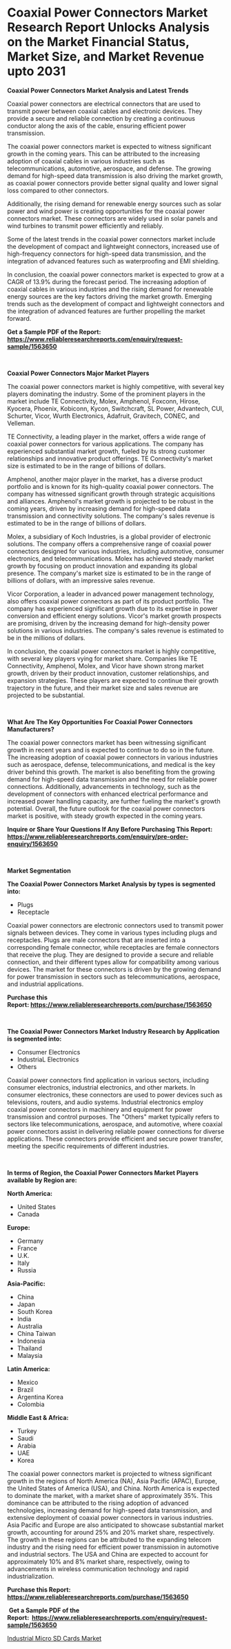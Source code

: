 <p><h1>Coaxial Power Connectors Market Research Report Unlocks Analysis on the Market Financial Status, Market Size, and Market Revenue upto 2031</h1></p><p><strong>Coaxial Power Connectors Market Analysis and Latest Trends</strong></p>
<p><p>Coaxial power connectors are electrical connectors that are used to transmit power between coaxial cables and electronic devices. They provide a secure and reliable connection by creating a continuous conductor along the axis of the cable, ensuring efficient power transmission.</p><p>The coaxial power connectors market is expected to witness significant growth in the coming years. This can be attributed to the increasing adoption of coaxial cables in various industries such as telecommunications, automotive, aerospace, and defense. The growing demand for high-speed data transmission is also driving the market growth, as coaxial power connectors provide better signal quality and lower signal loss compared to other connectors.</p><p>Additionally, the rising demand for renewable energy sources such as solar power and wind power is creating opportunities for the coaxial power connectors market. These connectors are widely used in solar panels and wind turbines to transmit power efficiently and reliably.</p><p>Some of the latest trends in the coaxial power connectors market include the development of compact and lightweight connectors, increased use of high-frequency connectors for high-speed data transmission, and the integration of advanced features such as waterproofing and EMI shielding.</p><p>In conclusion, the coaxial power connectors market is expected to grow at a CAGR of 13.9% during the forecast period. The increasing adoption of coaxial cables in various industries and the rising demand for renewable energy sources are the key factors driving the market growth. Emerging trends such as the development of compact and lightweight connectors and the integration of advanced features are further propelling the market forward.</p></p>
<p><strong>Get a Sample PDF of the Report:&nbsp; <a href="https://www.reliableresearchreports.com/enquiry/request-sample/1563650">https://www.reliableresearchreports.com/enquiry/request-sample/1563650</a></strong></p>
<p>&nbsp;</p>
<p><strong>Coaxial Power Connectors Major Market Players</strong></p>
<p><p>The coaxial power connectors market is highly competitive, with several key players dominating the industry. Some of the prominent players in the market include TE Connectivity, Molex, Amphenol, Foxconn, Hirose, Kyocera, Phoenix, Kobiconn, Kycon, Switchcraft, SL Power, Advantech, CUI, Schurter, Vicor, Wurth Electronics, Adafruit, Gravitech, CONEC, and Velleman.</p><p>TE Connectivity, a leading player in the market, offers a wide range of coaxial power connectors for various applications. The company has experienced substantial market growth, fueled by its strong customer relationships and innovative product offerings. TE Connectivity's market size is estimated to be in the range of billions of dollars.</p><p>Amphenol, another major player in the market, has a diverse product portfolio and is known for its high-quality coaxial power connectors. The company has witnessed significant growth through strategic acquisitions and alliances. Amphenol's market growth is projected to be robust in the coming years, driven by increasing demand for high-speed data transmission and connectivity solutions. The company's sales revenue is estimated to be in the range of billions of dollars.</p><p>Molex, a subsidiary of Koch Industries, is a global provider of electronic solutions. The company offers a comprehensive range of coaxial power connectors designed for various industries, including automotive, consumer electronics, and telecommunications. Molex has achieved steady market growth by focusing on product innovation and expanding its global presence. The company's market size is estimated to be in the range of billions of dollars, with an impressive sales revenue.</p><p>Vicor Corporation, a leader in advanced power management technology, also offers coaxial power connectors as part of its product portfolio. The company has experienced significant growth due to its expertise in power conversion and efficient energy solutions. Vicor's market growth prospects are promising, driven by the increasing demand for high-density power solutions in various industries. The company's sales revenue is estimated to be in the millions of dollars.</p><p>In conclusion, the coaxial power connectors market is highly competitive, with several key players vying for market share. Companies like TE Connectivity, Amphenol, Molex, and Vicor have shown strong market growth, driven by their product innovation, customer relationships, and expansion strategies. These players are expected to continue their growth trajectory in the future, and their market size and sales revenue are projected to be substantial.</p></p>
<p>&nbsp;</p>
<p><strong>What Are The Key Opportunities For Coaxial Power Connectors Manufacturers?</strong></p>
<p><p>The coaxial power connectors market has been witnessing significant growth in recent years and is expected to continue to do so in the future. The increasing adoption of coaxial power connectors in various industries such as aerospace, defense, telecommunications, and medical is the key driver behind this growth. The market is also benefiting from the growing demand for high-speed data transmission and the need for reliable power connections. Additionally, advancements in technology, such as the development of connectors with enhanced electrical performance and increased power handling capacity, are further fueling the market's growth potential. Overall, the future outlook for the coaxial power connectors market is positive, with steady growth expected in the coming years.</p></p>
<p><strong>Inquire or Share Your Questions If Any Before Purchasing This Report: <a href="https://www.reliableresearchreports.com/enquiry/pre-order-enquiry/1563650">https://www.reliableresearchreports.com/enquiry/pre-order-enquiry/1563650</a></strong></p>
<p>&nbsp;</p>
<p><strong>Market Segmentation</strong></p>
<p><strong>The Coaxial Power Connectors Market Analysis by types is segmented into:</strong></p>
<p><ul><li>Plugs</li><li>Receptacle</li></ul></p>
<p><p>Coaxial power connectors are electronic connectors used to transmit power signals between devices. They come in various types including plugs and receptacles. Plugs are male connectors that are inserted into a corresponding female connector, while receptacles are female connectors that receive the plug. They are designed to provide a secure and reliable connection, and their different types allow for compatibility among various devices. The market for these connectors is driven by the growing demand for power transmission in sectors such as telecommunications, aerospace, and industrial applications.</p></p>
<p><strong>Purchase this Report:&nbsp;<a href="https://www.reliableresearchreports.com/purchase/1563650">https://www.reliableresearchreports.com/purchase/1563650</a></strong></p>
<p>&nbsp;</p>
<p><strong>The Coaxial Power Connectors Market Industry Research by Application is segmented into:</strong></p>
<p><ul><li>Consumer Electronics</li><li>IndustriaL Electronics</li><li>Others</li></ul></p>
<p><p>Coaxial power connectors find application in various sectors, including consumer electronics, industrial electronics, and other markets. In consumer electronics, these connectors are used to power devices such as televisions, routers, and audio systems. Industrial electronics employ coaxial power connectors in machinery and equipment for power transmission and control purposes. The "Others" market typically refers to sectors like telecommunications, aerospace, and automotive, where coaxial power connectors assist in delivering reliable power connections for diverse applications. These connectors provide efficient and secure power transfer, meeting the specific requirements of different industries.</p></p>
<p>&nbsp;</p>
<p><strong>In terms of Region, the Coaxial Power Connectors Market Players available by Region are:</strong></p>
<p>
    <p> <strong> North America: </strong>
        <ul>
            <li>United States</li>
            <li>Canada</li>
        </ul>
        </p> 
    <p> <strong> Europe: </strong>
        <ul>
            <li>Germany</li>
            <li>France</li>
            <li>U.K.</li>
            <li>Italy</li>
            <li>Russia</li>
        </ul>
        </p> 
    <p> <strong> Asia-Pacific: </strong>
        <ul>
            <li>China</li>
            <li>Japan</li>
            <li>South Korea</li>
            <li>India</li>
            <li>Australia</li>
            <li>China Taiwan</li>
            <li>Indonesia</li>
            <li>Thailand</li>
            <li>Malaysia</li>
        </ul>
        </p> 
    <p> <strong> Latin America: </strong>
        <ul>
            <li>Mexico</li>
            <li>Brazil</li>
            <li>Argentina Korea</li>
            <li>Colombia</li>
        </ul>
        </p> 
    <p> <strong> Middle East & Africa: </strong>
        <ul>
            <li>Turkey</li>
            <li>Saudi</li>
            <li>Arabia</li>
            <li>UAE</li>
            <li>Korea</li>
        </ul>
    </p>
    </p>
<p><p>The coaxial power connectors market is projected to witness significant growth in the regions of North America (NA), Asia Pacific (APAC), Europe, the United States of America (USA), and China. North America is expected to dominate the market, with a market share of approximately 35%. This dominance can be attributed to the rising adoption of advanced technologies, increasing demand for high-speed data transmission, and extensive deployment of coaxial power connectors in various industries. Asia Pacific and Europe are also anticipated to showcase substantial market growth, accounting for around 25% and 20% market share, respectively. The growth in these regions can be attributed to the expanding telecom industry and the rising need for efficient power transmission in automotive and industrial sectors. The USA and China are expected to account for approximately 10% and 8% market share, respectively, owing to advancements in wireless communication technology and rapid industrialization.</p></p>
<p><strong>Purchase this Report: <a href="https://www.reliableresearchreports.com/purchase/1563650">https://www.reliableresearchreports.com/purchase/1563650</a></strong></p>
<p>&nbsp;<strong>Get a Sample PDF of the Report:&nbsp;&nbsp;<a href="https://www.reliableresearchreports.com/enquiry/request-sample/1563650">https://www.reliableresearchreports.com/enquiry/request-sample/1563650</a></strong></p>
<p><strong></strong></p>
<p><p><a href="https://github.com/kosella/Market-Research-Report-List-1/blob/main/industrial-micro-sd-cards-market.md">Industrial Micro SD Cards Market</a></p></p>